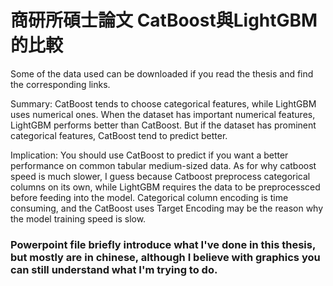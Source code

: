 # 商研所碩士論文 CatBoost與LightGBM的比較

Some of the data used can be downloaded if you read the thesis and find the corresponding links.

Summary:
CatBoost tends to choose categorical features, while LightGBM uses numerical ones.
When the dataset has important numerical features, LightGBM performs better than CatBoost. But if the dataset has prominent categorical features, CatBoost tend to predict better.

Implication:
You should use CatBoost to predict if you want a better performance on common tabular medium-sized data. As for why catboost speed is much slower, I guess because Catboost preprocess categorical columns on its own, while LightGBM requires the data to be preprocessced before feeding into the model. Categorical column encoding is time consuming, and the CatBoost uses Target Encoding may be the reason why the model training speed is slow.

### Powerpoint file briefly introduce what I've done in this thesis, but mostly are in chinese, although I believe with graphics you can still understand what I'm trying to do.
